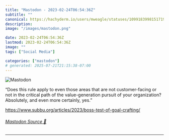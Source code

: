 ```yaml
---
title: "Mastodon - 2023-02-24T06:54:36Z"
subtitle: ""
canonical: https://hachyderm.io/users/mweagle/statuses/109918399815171985
description:
image: "/images/mastodon.png"

date: 2023-02-24T06:54:36Z
lastmod: 2023-02-24T06:54:36Z
image: ""
tags: ["Social Media"]

categories: ["mastodon"]
# generated: 2025-07-21T21:15:38-07:00
---
```

![Mastodon](/images/mastodon.png)

<p>“Does this rule apply to even those areas that are not customer-facing or not in the critical path of the value-generation pursuit of your organization? Absolutely, and even more certainly, yes.”</p><p><a href="https://www.subbu.org/articles/2023/boss-test-of-goal-crafting/" target="_blank" rel="nofollow noopener noreferrer" translate="no"><span class="invisible">https://www.</span><span class="ellipsis">subbu.org/articles/2023/boss-t</span><span class="invisible">est-of-goal-crafting/</span></a></p>


###### [Mastodon Source 🐘](https://hachyderm.io/@mweagle/109918399815171985)

___
